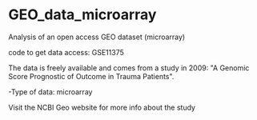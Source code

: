 # GEO_data_microarray
Analysis of an open access GEO dataset (microarray)

code to get data access:  GSE11375 

The data is freely available and comes from a study in 2009: "A Genomic Score Prognostic of Outcome in Trauma Patients". 

-Type of data: microarray

Visit the NCBI Geo website for more info about the study
